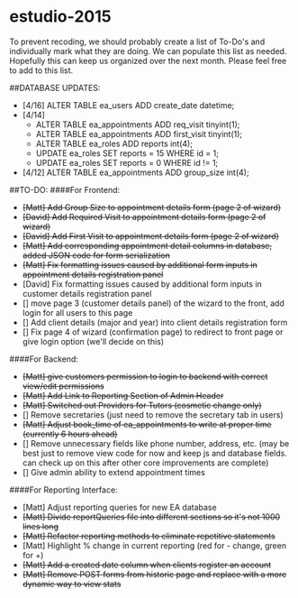 # estudio-2015
To prevent recoding, we should probably create a list of To-Do's and individually mark what they are doing.  We can populate this list as needed.  Hopefully this can keep us organized over the next month.  Please feel free to add to this list. 

##DATABASE UPDATES:
* [4/16] ALTER TABLE ea_users ADD create_date datetime;
* [4/14] 
  * ALTER TABLE ea_appointments ADD req_visit tinyint(1);
  * ALTER TABLE ea_appointments ADD first_visit tinyint(1);
  * ALTER TABLE ea_roles ADD reports int(4);
  * UPDATE ea_roles SET reports = 15 WHERE id = 1;
  * UPDATE ea_roles SET reports = 0 WHERE id != 1;
* [4/12] ALTER TABLE ea_appointments ADD group_size int(4);
  

##TO-DO:
####For Frontend:
* ~~[Matt] Add Group Size to appointment details form (page 2 of wizard)~~
* ~~[David] Add Required Visit to appointment details form (page 2 of wizard)~~
* ~~[David] Add First Visit to appointment details form (page 2 of wizard)~~ 
* ~~[Matt] Add corresponding appointment detail columns in database, added JSON code for form serialization~~
* ~~[Matt] Fix formatting issues caused by additional form inputs in appointment details registration panel~~
* [David] Fix formatting issues caused by additional form inputs in customer details registration panel
* [] move page 3 (customer details panel) of the wizard to the front, add login for all users to this page
* [] Add client details (major and year) into client details registration form
* [] Fix page 4 of wizard (confirmation page) to redirect to front page or give login option (we'll decide on this) 


####For Backend:
* ~~[Matt] give customers permission to login to backend with correct view/edit permissions~~
* ~~[Matt] Add Link to Reporting Section of Admin Header~~
* ~~[Matt] Switched out Providers for Tutors (cosmetic change only)~~
* [] Remove secretaries (just need to remove the secretary tab in users)
* ~~[Matt] Adjust book_time of ea_appointments to write at proper time (currently 6 hours ahead)~~
* [] Remove unnecessary fields like phone number, address, etc. (may be best just to remove view code for now and keep js and database fields. can check up on this after other core improvements are complete)
* [] Give admin ability to extend appointment times


####For Reporting Interface:
* [Matt] Adjust reporting queries for new EA database
* ~~[Matt] Divide reportQueries file into different sections so it's not 1000 lines long~~
* ~~[Matt] Refactor reporting methods to eliminate repetitive statements~~
* [Matt] Highlight % change in current reporting (red for - change, green for +)
* ~~[Matt] Add a created date column when clients register an account~~
* ~~[Matt] Remove POST forms from historic page and replace with a more dynamic way to view stats~~

